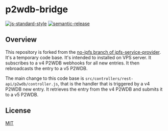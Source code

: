 # p2wdb-bridge

[![js-standard-style](https://img.shields.io/badge/code%20style-standard-brightgreen.svg)](http://standardjs.com) [![semantic-release](https://img.shields.io/badge/%20%20%F0%9F%93%A6%F0%9F%9A%80-semantic--release-e10079.svg)](https://github.com/semantic-release/semantic-release)

## Overview

This repository is forked from the [no-ipfs branch of ipfs-service-provider](https://github.com/Permissionless-Software-Foundation/ipfs-service-provider/tree/no-ipfs). It's a temporary code base. It's intended to installed on VPS server. It subscribes to a v4 P2WDB webhooks for all new entries. It then rebroadcasts the entry to a v5 P2WDB.

The main change to this code base is `src/controllers/rest-api/p2wdb/controller.js`, that is the handler that is triggered by a v4 P2WDB new entry. It retrieves the entry from the v4 P2WDB and submits it to a v5 P2WDB.

## License

[MIT](./LICENSE.md)
